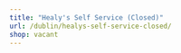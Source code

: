 ```yaml
---
title: "Healy's Self Service (Closed)"
url: /dublin/healys-self-service-closed/
shop: vacant
---
```

